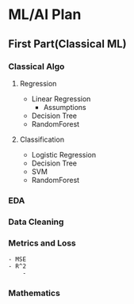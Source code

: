 # ML/AI Plan 

## First Part(Classical ML)

### Classical Algo
1. Regression
	- Linear Regression
		- Assumptions 
	- Decision Tree
	- RandomForest

2. Classification
	- Logistic Regression
	- Decision Tree
	- SVM
	- RandomForest


### EDA 

### Data Cleaning

### Metrics and Loss
	- MSE
	- R^2
		- 

### Mathematics